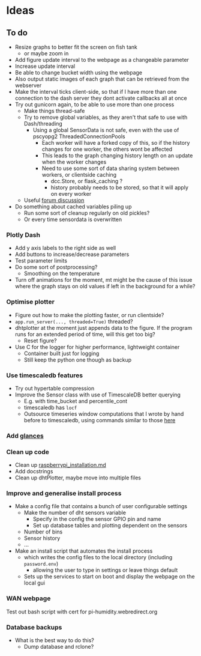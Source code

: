 # Ideas

## To do

- Resize graphs to better fit the screen on fish tank
  - or maybe zoom in
- Add figure update interval to the webpage as a changeable parameter
- Increase update interval
- Be able to change bucket width using the webpage
- Also output static images of each graph that can be retrieved from the webserver
- Make the interval ticks client-side, so that if I have more than one connection to the dash server they dont activate callbacks all at once
- Try out gunicorn again, to be able to use more than one process
  - Make things thread-safe
  - Try to remove global variables, as they aren't that safe to use with Dash/threading
    - Using a global SensorData is not safe, even with the use of pscyopg2 ThreadedConnectionPools
      - Each worker will have a forked copy of this, so if the history changes for one worker, the others wont be affected
      - This leads to the graph changing history length on an update when the worker changes
      - Need to use some sort of data sharing system between workers, or clientside caching
        - dcc.Store, or flask_caching ?
        - history probably needs to be stored, so that it will apply on every worker
  - Useful [forum discussion](https://github.com/plotly/dash/issues/94)
- Do something about cached variables piling up
  - Run some sort of cleanup regularly on old pickles?
  - Or every time sensordata is overwritten

### Plotly Dash

- Add y axis labels to the right side as well
- Add buttons to increase/decrease parameters
- Test parameter limits
- Do some sort of postprocessing?
  - Smoothing on the temperature
- Turn off animations for the moment, mt might be the cause of this issue where the graph stays on old values if left in the background for a while?

### Optimise plotter

- Figure out how to make the plotting faster, or run clientside?
- ```app.run_server(..., threaded=True)``` threaded?
- dhtplotter at the moment just appends data to the figure. If the program runs for an extended period of time, will this get too big?
  - Reset figure?
- Use C for the logger for higher performance, lightweight container
  - Container built just for logging
  - Still keep the python one though as backup

### Use timescaledb features

- Try out hypertable compression
- Improve the Sensor class with use of TimescaleDB better querying
  - E.g. with time_bucket and percentile_cont
  - timescaledb has ```locf```
  - Outsource timeseries window computations that I wrote by hand before to timescaledb, using commands similar to those [here](https://corpglory.com/s/timescaledb-grafana-plotly-time-series-analysis/)

### Add [glances](https://hub.docker.com/r/nicolargo/glances)

### Clean up code

- Clean up [raspberrypi_installation.md](raspberrypi_installation.md)
- Add docstrings
- Clean up dhtPlotter, maybe move into multiple files

### Improve and generalise install process

- Make a config file that contains a bunch of user configurable settings
  - Make the number of dht sensors variable
    - Specify in the config the sensor GPIO pin and name
    - Set up database tables and plotting dependent on the sensors
  - Number of bins
  - Sensor history
  - ...
- Make an install script that automates the install process
  - which writes the config files to the local directory (including ```password.env```)
    - allowing the user to type in settings or leave things default
  - Sets up the services to start on boot and display the webpage on the local gui

### WAN webpage

Test out bash script with cert for pi-humidity.webredirect.org

### Database backups

- What is the best way to do this?
  - Dump database and rclone?

